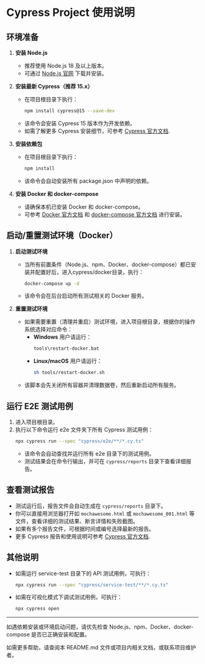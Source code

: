 # Cypress Project 使用说明

## 环境准备

1. **安装 Node.js**
   - 推荐使用 Node.js 18 及以上版本。
   - 可通过 [Node.js 官网](https://nodejs.org/) 下载并安装。

2. **安装最新 Cypress（推荐 15.x）**
   - 在项目根目录下执行：
     ```bash
     npm install cypress@15 --save-dev
     ```
   - 该命令会安装 Cypress 15 版本作为开发依赖。
   - 如需了解更多 Cypress 安装细节，可参考 [Cypress 官方文档](https://docs.cypress.io/guides/getting-started/installing-cypress).

3. **安装依赖包**
   - 在项目根目录下执行：
     ```bash
     npm install
     ```
   - 该命令会自动安装所有 package.json 中声明的依赖。

4. **安装 Docker 和 docker-compose**
   - 请确保本机已安装 Docker 和 docker-compose。
   - 可参考 [Docker 官方文档](https://docs.docker.com/get-docker/) 和 [docker-compose 官方文档](https://docs.docker.com/compose/install/) 进行安装。

## 启动/重置测试环境（Docker）

1. **启动测试环境**
   - 当所有前置条件（Node.js、npm、Docker、docker-compose）都已安装并配置好后，进入cypress/docker目录，执行：
     ```bash
     docker-compose up -d
     ```
   - 该命令会在后台启动所有测试相关的 Docker 服务。

2. **重置测试环境**
   - 如果需要重置（清理并重启）测试环境，进入项目根目录，根据你的操作系统选择对应命令：
     - **Windows** 用户请运行：
       ```bat
       tools\restart-docker.bat
       ```
     - **Linux/macOS** 用户请运行：
       ```bash
       sh tools/restart-docker.sh
       ```
   - 该脚本会先关闭所有容器并清理数据卷，然后重新启动所有服务。

## 运行 E2E 测试用例

1. 进入项目根目录。
2. 执行以下命令运行 e2e 文件夹下所有 Cypress 测试用例：
   ```bash
   npx cypress run --spec "cypress/e2e/**/*.cy.ts"
   ```
   - 该命令会自动查找并运行所有 e2e 目录下的测试用例。
   - 测试结果会在命令行输出，并可在 `cypress/reports` 目录下查看详细报告。

## 查看测试报告

- 测试运行后，报告文件会自动生成在 `cypress/reports` 目录下。
- 你可以直接用浏览器打开如 `mochawesome.html` 或 `mochawesome_001.html` 等文件，查看详细的测试结果、断言详情和失败截图。
- 如果有多个报告文件，可根据时间或编号选择最新的报告。
- 更多 Cypress 报告和使用说明可参考 [Cypress 官方文档](https://docs.cypress.io/guides/dashboard/introduction).

## 其他说明

- 如需运行 service-test 目录下的 API 测试用例，可执行：
  ```bash
  npx cypress run --spec "cypress/service-test/**/*.cy.ts"
  ```
- 如需在可视化模式下调试测试用例，可执行：
  ```bash
  npx cypress open
  ```

---

如遇依赖安装或环境启动问题，请优先检查 Node.js、npm、Docker、docker-compose 是否已正确安装和配置。

如需更多帮助，请查阅本 README.md 文件或项目内相关文档，或联系项目维护者。
